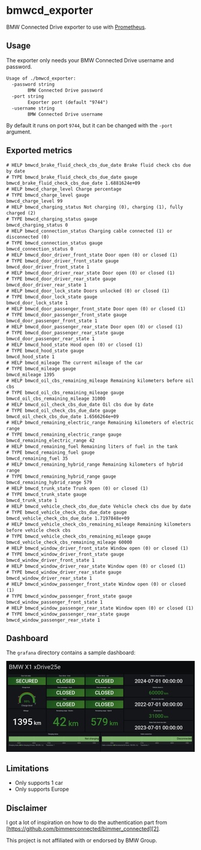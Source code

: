 # bmwcd_exporter

BMW Connected Drive exporter to use with [Prometheus][1].

## Usage

The exporter only needs your BMW Connected Drive username and password.

```
Usage of ./bmwcd_exporter:
  -password string
        BMW Connected Drive password
  -port string
        Exporter port (default "9744")
  -username string
        BMW Connected Drive username
```

By default it runs on port `9744`, but it can be changed with the `-port` argument.

## Exported metrics

```
# HELP bmwcd_brake_fluid_check_cbs_due_date Brake fluid check cbs due by date
# TYPE bmwcd_brake_fluid_check_cbs_due_date gauge
bmwcd_brake_fluid_check_cbs_due_date 1.6881624e+09
# HELP bmwcd_charge_level Charge percentage
# TYPE bmwcd_charge_level gauge
bmwcd_charge_level 99
# HELP bmwcd_charging_status Not charging (0), charging (1), fully charged (2)
# TYPE bmwcd_charging_status gauge
bmwcd_charging_status 0
# HELP bmwcd_connection_status Charging cable connected (1) or disconnected (0)
# TYPE bmwcd_connection_status gauge
bmwcd_connection_status 0
# HELP bmwcd_door_driver_front_state Door open (0) or closed (1)
# TYPE bmwcd_door_driver_front_state gauge
bmwcd_door_driver_front_state 1
# HELP bmwcd_door_driver_rear_state Door open (0) or closed (1)
# TYPE bmwcd_door_driver_rear_state gauge
bmwcd_door_driver_rear_state 1
# HELP bmwcd_door_lock_state Doors unlocked (0) or closed (1)
# TYPE bmwcd_door_lock_state gauge
bmwcd_door_lock_state 1
# HELP bmwcd_door_passenger_front_state Door open (0) or closed (1)
# TYPE bmwcd_door_passenger_front_state gauge
bmwcd_door_passenger_front_state 1
# HELP bmwcd_door_passenger_rear_state Door open (0) or closed (1)
# TYPE bmwcd_door_passenger_rear_state gauge
bmwcd_door_passenger_rear_state 1
# HELP bmwcd_hood_state Hood open (0) or closed (1)
# TYPE bmwcd_hood_state gauge
bmwcd_hood_state 1
# HELP bmwcd_mileage The current mileage of the car
# TYPE bmwcd_mileage gauge
bmwcd_mileage 1395
# HELP bmwcd_oil_cbs_remaining_mileage Remaining kilometers before oil cbs
# TYPE bmwcd_oil_cbs_remaining_mileage gauge
bmwcd_oil_cbs_remaining_mileage 31000
# HELP bmwcd_oil_check_cbs_due_date Oil cbs due by date
# TYPE bmwcd_oil_check_cbs_due_date gauge
bmwcd_oil_check_cbs_due_date 1.6566264e+09
# HELP bmwcd_remaining_electric_range Remaining kilometers of electric range
# TYPE bmwcd_remaining_electric_range gauge
bmwcd_remaining_electric_range 42
# HELP bmwcd_remaining_fuel Remaining liters of fuel in the tank
# TYPE bmwcd_remaining_fuel gauge
bmwcd_remaining_fuel 35
# HELP bmwcd_remaining_hybrid_range Remaining kilometers of hybrid range
# TYPE bmwcd_remaining_hybrid_range gauge
bmwcd_remaining_hybrid_range 579
# HELP bmwcd_trunk_state Trunk open (0) or closed (1)
# TYPE bmwcd_trunk_state gauge
bmwcd_trunk_state 1
# HELP bmwcd_vehicle_check_cbs_due_date Vehicle check cbs due by date
# TYPE bmwcd_vehicle_check_cbs_due_date gauge
bmwcd_vehicle_check_cbs_due_date 1.7197848e+09
# HELP bmwcd_vehicle_check_cbs_remaining_mileage Remaining kilometers before vehicle check cbs
# TYPE bmwcd_vehicle_check_cbs_remaining_mileage gauge
bmwcd_vehicle_check_cbs_remaining_mileage 60000
# HELP bmwcd_window_driver_front_state Window open (0) or closed (1)
# TYPE bmwcd_window_driver_front_state gauge
bmwcd_window_driver_front_state 1
# HELP bmwcd_window_driver_rear_state Window open (0) or closed (1)
# TYPE bmwcd_window_driver_rear_state gauge
bmwcd_window_driver_rear_state 1
# HELP bmwcd_window_passenger_front_state Window open (0) or closed (1)
# TYPE bmwcd_window_passenger_front_state gauge
bmwcd_window_passenger_front_state 1
# HELP bmwcd_window_passenger_rear_state Window open (0) or closed (1)
# TYPE bmwcd_window_passenger_rear_state gauge
bmwcd_window_passenger_rear_state 1
```

## Dashboard

The `grafana` directory contains a sample dashboard:

![Dashboard](img/dashboard.png)

## Limitations

  * Only supports 1 car
  * Only supports Europe

## Disclaimer

I got a lot of inspiration on how to do the authentication part from [https://github.com/bimmerconnected/bimmer_connected][2].

This project is not affiliated with or endorsed by BMW Group.

[1]: https://prometheus.io
[2]: https://github.com/bimmerconnected/bimmer_connected
